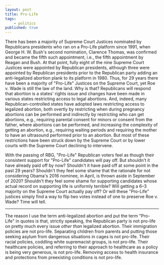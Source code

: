 ```yaml
---
layout: post
title: Pro-Life
tags:
    - politics
published: true
---
```


There has been a majority of Supreme Court Justices nominated by
Republicans presidents who ran on a Pro-Life platform since 1991, when
George H. W. Bush's second nomination, Clarence Thomas, was confirmed
and became the fifth such appointment, i.e., the fifth appointment by
Reagan and Bush. At that point, fully eight of the nine Supreme Court
Justices were appointed by Republican presidents, although three were
appointed by Republican presidents prior to the Republican party
adding an anti-legalized abortion plank to its platform in 1980. Thus,
for 29 years there have been a majority of "Pro-Life" Justices on the
Supreme Court, yet Roe v. Wade is still the law of the land. Why is
that? Republicans will respond that abortion is a states' rights issue
and changes have been made in various states restricting access to
legal abortions. And, indeed, many Republican-controlled states have
adopted laws restricting access to legalized abortion, both overtly by
restricting when during pregnancy abortions can be performed and
indirectly by restricting who can get abortions, e.g., requiring
parental consent for minors or consent from the father, where
abortions can be performed, and increasing the complexity of getting
an abortion, e.g., requiring waiting periods and requiring the mother
to have an ultrasound performed prior to an abortion. But most of
these restrictions have been struck down by the Supreme Court or by
lower courts with the Supreme Court declining to intervene.

With the passing of RBG, "Pro-Life" Republican voters feel as though
their consistent support for "Pro-Life" candidates will pay off. But
shouldn't it have already paid off by now? Shouldn't it have paid off
at some point in the past 29 years? Shouldn't they feel some shame
that the rationale for not considering Obama's 2016 nominee, in April,
is thrown aside in September of 2020? Shouldn't they feel some shame
for supporting candidates whose actual record on supporting life is
uniformly terrible? Will getting a 6&ndash;3 majority on the Supreme
Court actually pay off? Or will these "Pro-Life" justices simply find
a way to flip two votes instead of one to preserve Roe v. Wade? Time
will tell.

---

The reason I use the term anti-legalized abortion and put the term
"Pro-Life" in quotes is that, strictly speaking, the Republican party
is not pro-life on pretty much every issue _other than_ legalized
abortion. Their immigration policies are not pro-life. Separating
children from parents and putting those seeking asylum from dangerous
situations in cages is not pro-life. Their racial policies, coddling
white supremacist groups, is not pro-life. Their healthcare policies,
and referring to their approach to healthcare as a policy is being
very generous, is not pro-life. Removing access to health insurance
and protections from preexisting conditions is not pro-life.
